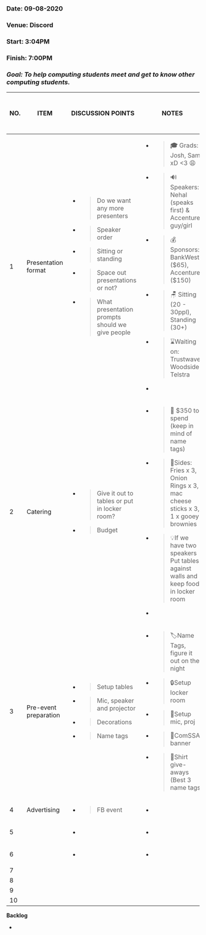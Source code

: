 ### Date: 09-08-2020

### Venue: Discord

### Start: 3:04PM

### Finish: 7:00PM 

### ***Goal: To help computing students meet and get to know other computing students.*** 

<table>
<thead>
<tr class="header">
<th><strong>NO.</strong></th>
<th><strong>ITEM</strong></th>
<th><strong>DISCUSSION POINTS</strong></th>
<th><strong>NOTES</strong></th>
<th><strong>ACTION ITEMS</strong> who - how - when</th>
</tr>
</thead>
<tbody>
<tr class="odd">
<td>1</td>
<td>Presentation format</td>
<td><ul>
<li><blockquote>
<p>Do we want any more presenters</p>
</blockquote></li>
<li><blockquote>
<p>Speaker order</p>
</blockquote></li>
<li><blockquote>
<p>Sitting or standing</p>
</blockquote></li>
<li><blockquote>
<p>Space out presentations or not?</p>
</blockquote></li>
<li><blockquote>
<p>What presentation prompts should we give people</p>
</blockquote></li>
</ul></td>
<td><ul>
<li><blockquote>
<p><strong>🎓</strong> Grads: Josh, Sam xD &lt;3 😩</p>
</blockquote></li>
<li><blockquote>
<p>🔊Speakers: Nehal (speaks first) &amp; Accenture guy/girl</p>
</blockquote></li>
<li><blockquote>
<p>💰 Sponsors: BankWest ($65), Accenture ($150)</p>
</blockquote></li>
<li><blockquote>
<p>🪑 Sitting (20 - 30ppl), Standing (30+)</p>
</blockquote></li>
<li><blockquote>
<p>⌛Waiting on: Trustwave, Woodside, Telstra</p>
</blockquote></li>
<li></li>
</ul></td>
<td><p>@luke get back to grads about format of the night</p>
<p>@luke check if we can come in early and arrange locker room</p></td>
</tr>
<tr class="even">
<td>2</td>
<td>Catering</td>
<td><ul>
<li><blockquote>
<p>Give it out to tables or put in locker room?</p>
</blockquote></li>
<li><blockquote>
<p>Budget</p>
</blockquote></li>
</ul></td>
<td><ul>
<li><blockquote>
<p>🤑 $350 to spend (keep in mind of name tags)</p>
</blockquote></li>
<li><blockquote>
<p>🍟Sides: Fries x 3, Onion Rings x 3, mac cheese sticks x 3, 1 x gooey brownies</p>
</blockquote></li>
<li><blockquote>
<p>💡If we have two speakers<br />
Put tables against walls and keep food in locker room</p>
</blockquote></li>
<li></li>
</ul></td>
<td>@tina bring scissors and sticky paper</td>
</tr>
<tr class="odd">
<td>3</td>
<td>Pre-event preparation</td>
<td><ul>
<li><blockquote>
<p>Setup tables</p>
</blockquote></li>
<li><blockquote>
<p>Mic, speaker and projector</p>
</blockquote></li>
<li><blockquote>
<p>Decorations</p>
</blockquote></li>
<li><blockquote>
<p>Name tags</p>
</blockquote></li>
</ul></td>
<td><ul>
<li><blockquote>
<p>🏷️Name Tags, figure it out on the night</p>
</blockquote></li>
<li><blockquote>
<p>🔒Setup locker room</p>
</blockquote></li>
<li><blockquote>
<p>🎤Setup mic, proj</p>
</blockquote></li>
<li><blockquote>
<p>🏴󠁧󠁢󠁮󠁩󠁲󠁿ComSSA banner</p>
</blockquote></li>
<li><blockquote>
<p>👕Shirt give-aways (Best 3 name tags,</p>
</blockquote></li>
</ul></td>
<td>Might need to buy 1 or 2 more packs of name tags</td>
</tr>
<tr class="even">
<td>4</td>
<td>Advertising</td>
<td><ul>
<li><blockquote>
<p>FB event</p>
</blockquote></li>
</ul></td>
<td><ul>
<li></li>
</ul></td>
<td></td>
</tr>
<tr class="odd">
<td>5</td>
<td></td>
<td><ul>
<li></li>
</ul></td>
<td><ul>
<li></li>
</ul></td>
<td></td>
</tr>
<tr class="even">
<td>6</td>
<td></td>
<td><ul>
<li></li>
</ul></td>
<td><ul>
<li></li>
</ul></td>
<td></td>
</tr>
<tr class="odd">
<td>7</td>
<td></td>
<td></td>
<td></td>
<td></td>
</tr>
<tr class="even">
<td>8</td>
<td></td>
<td></td>
<td></td>
<td></td>
</tr>
<tr class="odd">
<td>9</td>
<td></td>
<td></td>
<td></td>
<td></td>
</tr>
<tr class="even">
<td>10</td>
<td></td>
<td></td>
<td></td>
<td></td>
</tr>
</tbody>
</table>

**Backlog**

-   
